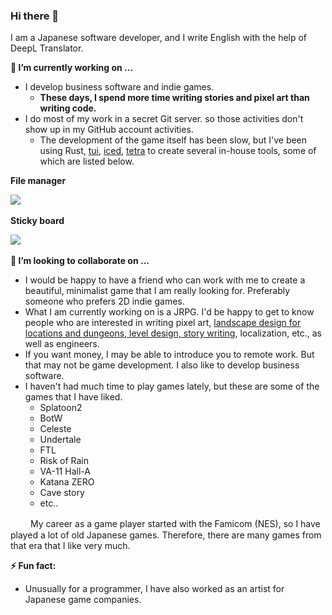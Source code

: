### Hi there 👋

I am a Japanese software developer, and I write English with the help of DeepL Translator.

**🔭 I’m currently working on ...**

- I develop business software and indie games.
  - **These days, I spend more time writing stories and pixel art than writing code.**
- I do most of my work in a secret Git server. so those activities don't show up in my GitHub account activities.
  - The development of the game itself has been slow, but I've been using Rust, [tui](https://github.com/fdehau/tui-rs), [iced](https://github.com/iced-rs/iced), [tetra](https://github.com/17cupsofcoffee/tetra) to create several in-house tools, some of which are listed below.

**File manager**

<img src="pf.png" width="325" srcset="pf.png 1x, pf.png 2x">

**Sticky board**

<img src="titanboard.png" width="597" srcset="titanboard.png 1x, titanboard.png 2x">



**👯 I’m looking to collaborate on ...**

  - I would be happy to have a friend who can work with me to create a beautiful, minimalist game that I am really looking for.
Preferably someone who prefers 2D indie games.
  - What I am currently working on is a JRPG. I'd be happy to get to know people who are interested in writing pixel art, [landscape design for locations and dungeons, level design, story writing](https://minahito.wordpress.com/2012/09/01/planner-one-of-disciplines-in-japanese-video-game-industory/), localization, etc., as well as engineers.
  - If you want money, I may be able to introduce you to remote work. But that may not be game development. I also like to develop business software.
  - I haven't had much time to play games lately, but these are some of the games that I have liked.
      - Splatoon2
      - BotW
      - Celeste
      - Undertale
      - FTL
      - Risk of Rain
      - VA-11 Hall-A
      - Katana ZERO
      - Cave story
      - etc..

  　　 My career as a game player started with the Famicom (NES), so I have played a lot of old Japanese games. Therefore, there are many games from that era that I like very much.
    

**⚡ Fun fact:**
  - Unusually for a programmer, I have also worked as an artist for Japanese game companies.


<!--
**sumibi-yakitori/sumibi-yakitori** is a ✨ _special_ ✨ repository because its `README.md` (this file) appears on your GitHub profile.

Here are some ideas to get you started:

- 🔭 I’m currently working on ...
- 🌱 I’m currently learning ...
- 👯 I’m looking to collaborate on ...
- 🤔 I’m looking for help with ...
- 💬 Ask me about ...
- 📫 How to reach me: ...
- 😄 Pronouns: ...
- ⚡ Fun fact: ...
-->
